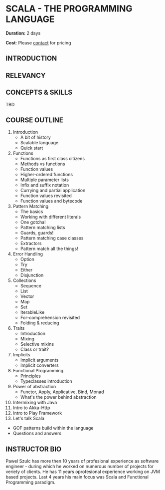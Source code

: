 # SCALA - THE PROGRAMMING LANGUAGE

**Duration:** 2 days 

**Cost**: Please [contact](mailto:te...@mail.com) for pricing

## INTRODUCTION

## RELEVANCY

## CONCEPTS & SKILLS
TBD

## COURSE OUTLINE
1. Introduction
   * A bit of history
   * Scalable language
   * Quick start
2. Functions
   * Functions as first class citizens
   * Methods vs functions
   * Function values
   * Higher-ordered functions
   * Multiple parameter lists
   * Infix and suffix notation
   * Currying and partial application
   * Function values revisited
   * Function values and bytecode
3. Pattern Matching
   * The basics
   * Working with different literals
   * One gotcha!
   * Pattern matching lists
   * Guards, guards!
   * Pattern matching case classes
   * Extractors
   * Pattern match all the things!
4. Error Handling
   * Option
   * Try
   * Either
   * Disjunction
5. Collections
   * Sequence
   * List
   * Vector
   * Map
   * Set
   * IterableLike
   * For-comprehension revisited
   * Folding & reducing
6. Traits
   * Introduction
   * Mixing
   * Selective mixins
   * Class or trait?
7. Implicits
   * Implicit arguments
   * Implicit converters
8. Functional Programming
   * Principles
   * Typeclasses introduction
9. Power of abstraction
   * Functor, Apply, Applicative, Bind, Monad
   * What's the power behind abstraction
10. Intermixing with Java
11. Intro to Akka-Http                       
12. Intro to Play Framework
13. Let's talk Scala
   * GOF patterns build within the language
   * Questions and answers

## INSTRUCTOR BIO
Pawel Szulc has more then 10 years of profesional experience as software engineer - during which he worked on numerous number of projects for veriety of clients. He has 11 years oprofesional experience working on JVM based projects. Last 4 years his main focus was Scala and Functional Programming paradigm.
